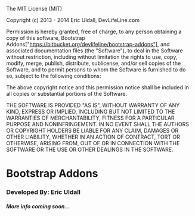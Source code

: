 The MIT License (MIT)

Copyright (c) 2013 - 2014 Eric Uldall, DevLifeLine.com

Permission is hereby granted, free of charge, to any person obtaining a copy of
this software, Bootstrap Addons["https://bitbucket.org/devlifeline/bootstrap-addons"], and associated documentation files (the "Software"), to deal in
the Software without restriction, including without limitation the rights to
use, copy, modify, merge, publish, distribute, sublicense, and/or sell copies of
the Software, and to permit persons to whom the Software is furnished to do so,
subject to the following conditions:

The above copyright notice and this permission notice shall be included in all
copies or substantial portions of the Software.

THE SOFTWARE IS PROVIDED "AS IS", WITHOUT WARRANTY OF ANY KIND, EXPRESS OR
IMPLIED, INCLUDING BUT NOT LIMITED TO THE WARRANTIES OF MERCHANTABILITY, FITNESS
FOR A PARTICULAR PURPOSE AND NONINFRINGEMENT. IN NO EVENT SHALL THE AUTHORS OR
COPYRIGHT HOLDERS BE LIABLE FOR ANY CLAIM, DAMAGES OR OTHER LIABILITY, WHETHER
IN AN ACTION OF CONTRACT, TORT OR OTHERWISE, ARISING FROM, OUT OF OR IN
CONNECTION WITH THE SOFTWARE OR THE USE OR OTHER DEALINGS IN THE SOFTWARE.

# Bootstrap Addons
### Developed By: Eric Uldall

##### More info coming soon...
